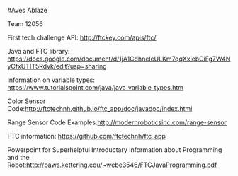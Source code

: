 #Aves Ablaze

Team 12056

First tech challenge API: http://ftckey.com/apis/ftc/

Java and FTC library: https://docs.google.com/document/d/1jA1CdhneleULKm7qqXxiebCiFg7W4NyCfxUTIT5Rdvk/edit?usp=sharing

Information on variable types: https://www.tutorialspoint.com/java/java_variable_types.htm

Color Sensor Code:http://ftctechnh.github.io/ftc_app/doc/javadoc/index.html

Range Sensor Code Examples:http://modernroboticsinc.com/range-sensor

FTC information: https://github.com/ftctechnh/ftc_app

Powerpoint for Superhelpful Introductary Information about Programming and the Robot:http://paws.kettering.edu/~webe3546/FTCJavaProgramming.pdf
